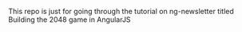 This repo is just for going through the tutorial on ng-newsletter titled Building the 2048 game in AngularJS